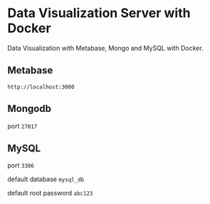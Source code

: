 # Data Visualization Server with Docker
Data Visualization with Metabase, Mongo and MySQL with Docker.

## Metabase
`http://localhost:3000`

## Mongodb
port `27017`

## MySQL
port `3306`

default database `mysql_db`

default root password `abc123`
